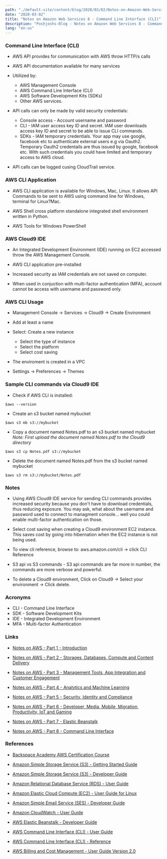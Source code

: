 ```yaml
---
path: "./default-site/content/blog/2020/03/02/Notes-on-Amazon-Web-Services_8_Command-line-interface.md"
date: "2020-03-02"
title: "Notes on Amazon Web Services 8 - Command Line Interface (CLI)"
description: "Poshjoshs-Blog - Notes on Amazon Web Services 8 - Command line interface"
lang: "en-us"
---
```


### Command Line Interface (CLI) ###

- AWS API provides for communication with AWS throw HTTP/s calls

- AWS API documentation available for many services

- Utiilized by:

  * AWS Management Console
  * AWS Command Line Interface (CLI)
  * AWS Software Development Kits (SDKs)
  * Other AWS services.

- API calls can only be made by valid security credentials:

  * Console access - Account username and password
  * CLI - IAM user access key ID and secret. IAM user downloads access key ID and secret to be able to issue CLI commands.
  * SDKs - IAM temporary credentials. Your app may use google, facebook etc to authenticate external users e.g via Oauth2. Temporary Oauth2 credentails are thus issued by google, facebook etc. With such credentials you could have limited and temporary access to AWS cloud.

- API calls can be logged cusing CloudTrail service.

### AWS CLI Application ###

- AWS CLI application is available for Windows, Mac, Linux. It allows API Commands to be sent to AWS using command line for Windows, terminal for Linux?Mac.

- AWS Shell cross platform standalone integrated shell environment written in Python.

- AWS Tools for Windows PowerShell

### AWS Cloud9 IDE ###

- An Integrated Development Environment (IDE) running on EC2 accessed throw the AWS Management Console.

- AWS CLI application pre-installed

- Increased security as IAM credentials are not saved on computer.

- When used in conjuction with multi-factor authentication (MFA), account cannot be access with username and password only.

### AWS CLI Usage ###

- Management Console -> Services -> Cloud9 -> Create Environment

- Add at least a name

- Select: Create a new instance

  * Select the type of instance
  * Select the platform
  * Select cost saving

- The enviroment is created in a VPC

- Settings -> Preferences -> Themes

### Sample CLI commands via Cloud9 IDE ###

- Check if AWS CLI is installed:

```
$aws --version
```

- Create an s3 bucket named mybucket

```
$aws s3 mb s3://mybucket
```

- Copy a document named Notes.pdf to an s3 bucket named mybucket
_Note: First upload the document named Notes.pdf to the Cloud9 directory_

```
$aws s3 cp Notes.pdf s3://mybucket
```

- Delete the document named Notes.pdf from the s3 bucket named mybucket

```					
$aws s3 rm s3://mybucket/Notes.pdf
```

### Notes ###

- Using AWS Cloud9 IDE service for sending CLI commands provides increased security because you don't have to download credentials, thus reducing exposure. You may ask, what about the username and password used to connect to managment console... well you could enable multi-factor authentication on those.

- Select cost saving when creating a Cloud9 environment EC2 instance. This saves cost by going into hibernation when the EC2 instance is not being used.

- To view cli reference, browse to: aws.amazon.com/cli -> click CLI Reference

- S3 api vs S3 commands - S3 api commands are far more in number, the commands are more verbose and powerful.

- To delete a Cloud9 environment, Click on Cloud9 -> Select your environment -> Click delete.

### Acronyms ###

- CLI - Command Line Interface
- SDK - Software Development Kits   
- IDE - Integrated Development Environment
- MFA - Multi-factor Authentication

### Links ###

- [Notes on AWS - Part 1 - Introduction](/2020/03/02/Notes-on-Amazon-Web-Services_1_Introduction/)

- [Notes on AWS - Part 2 - Storages, Databases, Compute and Content Delivery](/2020/03/02/Notes-on-Amazon-Web-Services_2_Storages-databases-compute-and-content-delivery/)

- [Notes on AWS - Part 3 - Management Tools, App Integration and Customer Engagement](/2020/03/02/Notes-on-Amazon-Web-Services_3_Managment-tools-app-integration-and-customer-engagement/)

- [Notes on AWS - Part 4 - Analytics and Machine Learning](/2020/03/02/Notes-on-Amazon-Web-Services_4_Analytics-and-machine-learning/)

- [Notes on AWS - Part 5 - Security, Identity and Compliance](/2020/03/02/Notes-on-Amazon-Web-Services_5_Security-identity-and-compliance/)

- [Notes on AWS - Part 6 - Developer, Media, Mobile, Migration, Productivity, IoT and Gaming](/2020/03/02/Notes-on-Amazon-Web-Services_6_Developer-media-migration-productivity-iot-and-gaming/)

- [Notes on AWS - Part 7 - Elastic Beanstalk](/2020/03/02/Notes-on-Amazon-Web-Services_7_Elastic-beanstalk/)

- [Notes on AWS - Part 8 - Command Line Interface](/2020/03/02/Notes-on-Amazon-Web-Services_8_Command-line-interface/)

### References ###

- [Backspace Academy AWS Certification Course](http://cdn.backspace.academy/courses/aws-certification/01/010/references-01-01.pdf)

- [Amazon Simple Storage Service (S3) - Getting Started Guide](https://docs.aws.amazon.com/AmazonS3/latest/gsg/s3-gsg.pdf)

- [Amazon Simple Storage Service (S3) - Developer Guide](https://docs.aws.amazon.com/AmazonS3/latest/dev/s3-dg.pdf)

- [Amazon Relational Database Service (RDS) - User Guide](https://docs.aws.amazon.com/AmazonRDS/latest/UserGuide/rds-ug.pdf)

- [Amazon Elastic Cloud Compute (EC2) - User Guide for Linux](https://docs.aws.amazon.com/AWSEC2/latest/UserGuide/ec2-ug.pdf)

- [Amazon Simple Email Service (SES) - Developer Guide](https://docs.aws.amazon.com/ses/latest/DeveloperGuide/ses-dg.pdf)

- [Amazon CloudWatch - User Guide](https://docs.aws.amazon.com/AmazonCloudWatch/latest/monitoring/acw-ug.pdf)

- [AWS Elastic Beanstalk - Developer Guide](https://docs.aws.amazon.com/elasticbeanstalk/latest/dg/awseb-dg.pdf)

- [AWS Command Line Interface (CLI) - User Guide](https://docs.aws.amazon.com/cli/latest/userguide/aws-cli.pdf)

- [AWS Command Line Interface (CLI) - Reference](https://docs.aws.amazon.com/cli/latest/reference/)

- [AWS Billing and Cost Management - User Guide Version 2.0](https://docs.aws.amazon.com/awsaccountbilling/latest/aboutv2/awsaccountbilling-aboutv2.pdf)
